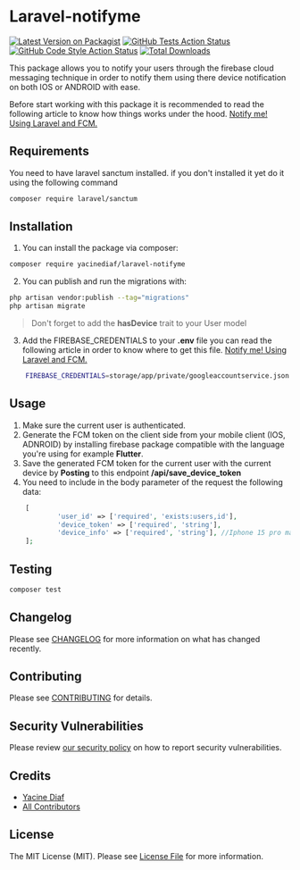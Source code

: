 # Laravel-notifyme

[![Latest Version on Packagist](https://img.shields.io/packagist/v/yacinediaf/laravel-notifyme.svg?style=flat-square)](https://packagist.org/packages/yacinediaf/laravel-notifyme)
[![GitHub Tests Action Status](https://img.shields.io/github/actions/workflow/status/yacinediaf/laravel-notifyme/run-tests.yml?branch=main&label=tests&style=flat-square)](https://github.com/yacinediaf/laravel-notifyme/actions?query=workflow%3Arun-tests+branch%3Amain)
[![GitHub Code Style Action Status](https://img.shields.io/github/actions/workflow/status/yacinediaf/laravel-notifyme/fix-php-code-style-issues.yml?branch=main&label=code%20style&style=flat-square)](https://github.com/yacinediaf/laravel-notifyme/actions?query=workflow%3A"Fix+PHP+code+style+issues"+branch%3Amain)
[![Total Downloads](https://img.shields.io/packagist/dt/yacinediaf/laravel-notifyme.svg?style=flat-square)](https://packagist.org/packages/yacinediaf/laravel-notifyme)

This package allows you to notify your users through the firebase cloud messaging technique in order to notify them using there device notification on both IOS or ANDROID with ease.

Before start working with this package it is recommended to read the following article to know how things works under the hood. [Notify me! Using Laravel and FCM.](https://medium.com/@yacine.superieut/notify-me-using-laravel-and-fcm-fd5d3caccaaa)

## Requirements

You need to have laravel sanctum installed.
if you don't installed it yet do it using the following command

```bash
composer require laravel/sanctum
```

## Installation

1. You can install the package via composer:

```bash
composer require yacinediaf/laravel-notifyme
```

2. You can publish and run the migrations with:

```bash
php artisan vendor:publish --tag="migrations"
php artisan migrate
```

> Don't forget to add the **hasDevice** trait to your User model

3. Add the FIREBASE_CREDENTIALS to your **.env** file you can read the following article in order to know where to get this file.
   [Notify me! Using Laravel and FCM.](https://medium.com/@yacine.superieut/notify-me-using-laravel-and-fcm-fd5d3caccaaa)

```bash
    FIREBASE_CREDENTIALS=storage/app/private/googleaccountservice.json
```

## Usage

1. Make sure the current user is authenticated.
2. Generate the FCM token on the client side from your mobile client (IOS, ADNROID) by installing firebase package compatible with the language you're using for example **Flutter**.
3. Save the generated FCM token for the current user with the current device by **Posting** to this endpoint **/api/save_device_token**
4. You need to include in the body parameter of the request the following data:

```php
    [
            'user_id' => ['required', 'exists:users,id'],
            'device_token' => ['required', 'string'],
            'device_info' => ['required', 'string'], //Iphone 15 pro max
    ];
```

## Testing

```bash
composer test
```

## Changelog

Please see [CHANGELOG](CHANGELOG.md) for more information on what has changed recently.

## Contributing

Please see [CONTRIBUTING](CONTRIBUTING.md) for details.

## Security Vulnerabilities

Please review [our security policy](../../security/policy) on how to report security vulnerabilities.

## Credits

-   [Yacine Diaf](https://github.com/yacinediaf)
-   [All Contributors](../../contributors)

## License

The MIT License (MIT). Please see [License File](LICENSE.md) for more information.
